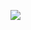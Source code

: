 
<a href="https://www.youtube.com/c/%EC%A7%88%ED%88%AC" target="_blank"><img src="https://img.shields.io/badge/GamePlayingYoutube-FF0000?style=flat-square&logo=YouTube&logoColor=white"/></a>

<!--
**Jealousing/Jealousing** is a ✨ _special_ ✨ repository because its `README.md` (this file) appears on your GitHub profile.

Here are some ideas to get you started:

- 🔭 I’m currently working on ...
- 🌱 I’m currently learning ...
- 👯 I’m looking to collaborate on ...
- 🤔 I’m looking for help with ...
- 💬 Ask me about ...
- 📫 How to reach me: ...
- 😄 Pronouns: ...
- ⚡ Fun fact: ...
-->
